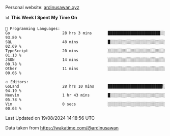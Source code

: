Personal website: [ardinusawan.xyz](https://ardinusawan.xyz)

<!--START_SECTION:waka-->
📊 **This Week I Spent My Time On** 

```text
💬 Programming Languages: 
Go                       28 hrs 3 mins       ███████████████████████░░   93.80 % 
SQL                      48 mins             █░░░░░░░░░░░░░░░░░░░░░░░░   02.69 % 
TypeScript               20 mins             ░░░░░░░░░░░░░░░░░░░░░░░░░   01.13 % 
JSON                     14 mins             ░░░░░░░░░░░░░░░░░░░░░░░░░   00.78 % 
Other                    11 mins             ░░░░░░░░░░░░░░░░░░░░░░░░░   00.66 % 

🔥 Editors: 
GoLand                   28 hrs 10 mins      ████████████████████████░   94.19 % 
Neovim                   1 hr 43 mins        █░░░░░░░░░░░░░░░░░░░░░░░░   05.78 % 
Vim                      0 secs              ░░░░░░░░░░░░░░░░░░░░░░░░░   00.03 % 
```


 Last Updated on 19/08/2024 14:18:56 UTC
<!--END_SECTION:waka-->
Data taken from https://wakatime.com/@ardinusawan

